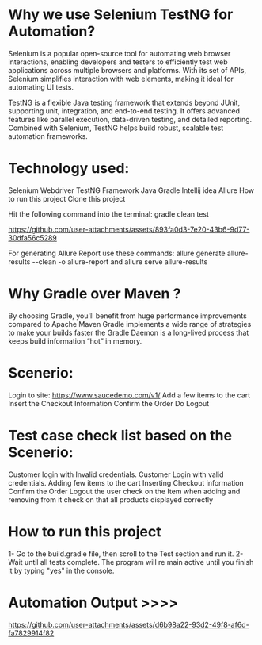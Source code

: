 # Why we use Selenium TestNG for Automation?
Selenium is a popular open-source tool for automating web browser interactions, enabling developers and testers to efficiently test web applications across multiple browsers and platforms.
With its set of APIs, Selenium simplifies interaction with web elements, making it ideal for automating UI tests.

TestNG is a flexible Java testing framework that extends beyond JUnit, supporting unit, integration, and end-to-end testing.
It offers advanced features like parallel execution, data-driven testing, and detailed reporting. Combined with Selenium, TestNG helps build robust, scalable test automation frameworks.

# Technology used:
Selenium Webdriver
TestNG Framework
Java
Gradle
Intellij idea
Allure
How to run this project
Clone this project

Hit the following command into the terminal: gradle clean test

https://github.com/user-attachments/assets/893fa0d3-7e20-43b6-9d77-30dfa56c5289



For generating Allure Report use these commands: allure generate allure-results --clean -o allure-report and allure serve allure-results

# Why Gradle over Maven ? 
By choosing Gradle, you'll benefit from huge performance improvements compared to Apache Maven 
Gradle implements a wide range of strategies to make your builds faster 
the Gradle Daemon is a long-lived process that keeps build information “hot” in memory.



# Scenerio:
Login to site: https://www.saucedemo.com/v1/
Add a few items to the cart
Insert the Checkout Information
Confirm the Order
Do Logout

# Test case check list based on the Scenerio:

Customer login with Invalid credentials.
Customer Login with valid credentials.
Adding few items to the cart
Inserting Checkout information
Confirm the Order
Logout the user
check on the Item when adding and removing from it 
check on that all products displayed correctly



# How to run this project
1- Go to the build.gradle file, then scroll to the Test section and run it.
2- Wait until all tests complete. The program will re main active until you finish it by typing "yes" in the console.



# Automation Output >>>> 


https://github.com/user-attachments/assets/d6b98a22-93d2-49f8-af6d-fa7829914f82




